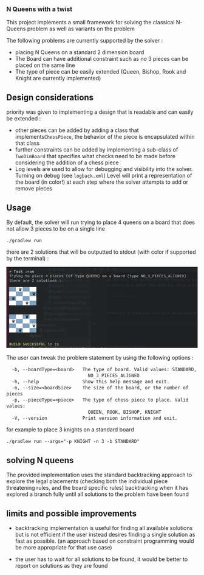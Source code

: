 ### N Queens with a twist

This project implements a small framework for solving the classical N-Queens 
problem as well as variants on the problem

The following problems are currently supported by the solver :
- placing N Queens on a standard 2 dimension board
- The Board can have additional constraint such as no 3 pieces can be placed on the same line
- The type of piece can be easily extended (Queen, Bishop, Rook and Knight are currently implemented)

## Design considerations
priority was given to implementing a design that is readable and can easily be extended :
  - other pieces can be added by adding a class that implements`ChessPiece`, the behavior of the piece is encapsulated within that class
  - further constraints can be added by implementing a sub-class of `TwoDimBoard` that specifies what checks need to be made before considering the addition of a chess piece
 - Log levels are used to allow for debugging and visibility into the solver.
Turning on debug (see `logback.xml`) Level will print a representation of the board (in color!)
at each step where the solver attempts to add or remove pieces

## Usage

By default, the solver will run trying to place
4 queens on a board that does not allow 3 pieces to be on a single line
```
./gradlew run
```

there are 2 solutions that will be outputted to stdout (with color if supported by the terminal) :

![alt text](run-4.png)

The user can tweak the problem statement by using the following options :
```Solve variants of the classical N-queens problem
  -b, --boardType=<board>   The type of board. Valid values: STANDARD,
                              NO_3_PIECES_ALIGNED
  -h, --help                Show this help message and exit.
  -n, --size=<boardSize>    The size of the board, or the number of pieces
  -p, --pieceType=<piece>   The type of chess piece to place. Valid values:
                              QUEEN, ROOK, BISHOP, KNIGHT
  -V, --version             Print version information and exit.
  ```

for example to place 3 knights on a standard board
```
./gradlew run --args="-p KNIGHT -n 3 -b STANDARD"
```

## solving N queens
The provided implementation uses the standard backtracking approach
to explore the legal placements (checking both the individual piece threatening rules, and the board specific rules)
backtracking when it has explored a branch fully
until all solutions to the problem have been found

## limits and possible improvements
- backtracking implementation is useful for finding all available solutions but is not efficient
if the user instead desires finding a single solution as fast as possible. (an approach based on constraint programming
  would be more appropriate for that use case)
  
- the user has to wait for all solutions to be found, it would be better to report on solutions as they are found
